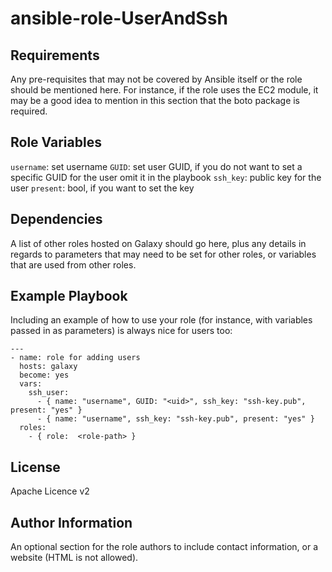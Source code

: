 ansible-role-UserAndSsh
=========


Requirements
------------

Any pre-requisites that may not be covered by Ansible itself or the role should be mentioned here. For instance, if the role uses the EC2 module, it may be a good idea to mention in this section that the boto package is required.

Role Variables
--------------
``username``: set username
``GUID``: set user GUID, if you do not want to set a specific GUID for the user omit it in the playbook
``ssh_key``: public key for the user
``present``: bool, if you want to set the key

Dependencies
------------

A list of other roles hosted on Galaxy should go here, plus any details in regards to parameters that may need to be set for other roles, or variables that are used from other roles.

Example Playbook
----------------

Including an example of how to use your role (for instance, with variables passed in as parameters) is always nice for users too:

```
---
- name: role for adding users
  hosts: galaxy
  become: yes
  vars:
    ssh_user: 
      - { name: "username", GUID: "<uid>", ssh_key: "ssh-key.pub", present: "yes" }
      - { name: "username", ssh_key: "ssh-key.pub", present: "yes" }
  roles:
    - { role:  <role-path> }

```

License
-------
Apache Licence v2

Author Information
------------------

An optional section for the role authors to include contact information, or a website (HTML is not allowed).
